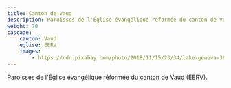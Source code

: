 ```yaml
---
title: Canton de Vaud
description: Paroisses de l'Église évangélique réformée du canton de Vaud (EERV).
weight: 70
cascade:
    canton: Vaud
    eglise: EERV
    images:
        - https://cdn.pixabay.com/photo/2018/11/15/23/34/lake-geneva-3818424_960_720.jpg
---
```


Paroisses de l'Église évangélique réformée du canton de Vaud (EERV).
